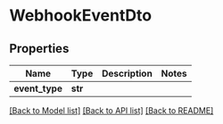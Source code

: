 # WebhookEventDto

## Properties
Name | Type | Description | Notes
------------ | ------------- | ------------- | -------------
**event_type** | **str** |  | 

[[Back to Model list]](../README.md#documentation-for-models) [[Back to API list]](../README.md#documentation-for-api-endpoints) [[Back to README]](../README.md)


